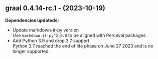 ## graal 0.4.14-rc.1 - (2023-10-19)

**Dependencies updateds:**

 * Update markdown-it-py version\
   Use `markdown-it-py^2.0.0` to be aligned with Perceval packages.
 * Add Python 3.9 and drop 3.7 support\
   Python 3.7 reached the end of life phase on June 27 2023 and is no
   longer supported.

